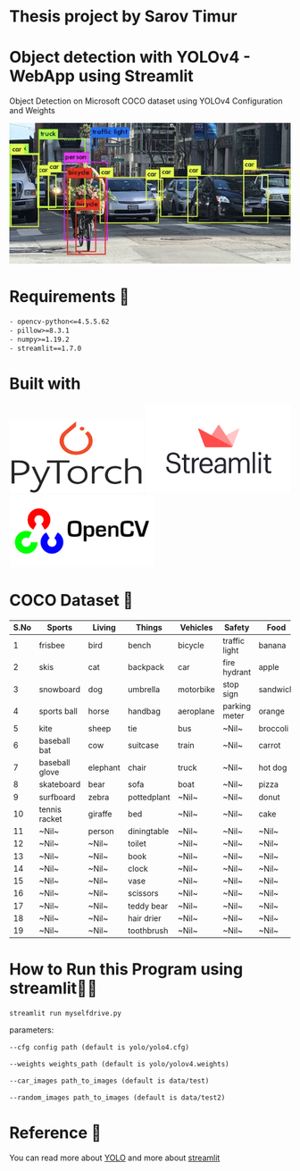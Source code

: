 # Thesis project by Sarov Timur
# Object detection with YOLOv4 - WebApp using Streamlit
Object Detection on Microsoft COCO dataset using YOLOv4 Configuration and Weights

![plot](readme.png)

# Requirements 🏫
```
- opencv-python<=4.5.5.62
- pillow>=8.3.1
- numpy>=1.19.2
- streamlit==1.7.0
```

# Built with
<p float="left">
  <img src="/gitimg/Pytorch_logo.png" width="240" height="130" />
  <img src="/gitimg/streamlit_logo.png" width="260" height="160" /> 
  <img src="/gitimg/cv2_logo.png" width="260" height="130" />
</p>

# COCO Dataset 🍫

| S.No | Sports         | Living   | Things      | Vehicles  | Safety        | Food     | Dining       | Electronics |
|------|----------------|----------|-------------|-----------|---------------|----------|--------------|-------------|
| 1    | frisbee        | bird     | bench       | bicycle   | traffic light | banana   | bottle       | tvmonitor   |
| 2    | skis           | cat      | backpack    | car       | fire hydrant  | apple    | wine glass   | laptop      |
| 3    | snowboard      | dog      | umbrella    | motorbike | stop sign     | sandwich | cup          | mouse       |
| 4    | sports ball    | horse    | handbag     | aeroplane | parking meter | orange   | fork         | remote      |
| 5    | kite           | sheep    | tie         | bus       | ~Nil~         | broccoli | knife        | keyboard    |
| 6    | baseball bat   | cow      | suitcase    | train     | ~Nil~         | carrot   | spoon        | cell phone  |
| 7    | baseball glove | elephant | chair       | truck     | ~Nil~         | hot dog  | bowl         | ~Nil~       |
| 8    | skateboard     | bear     | sofa        | boat      | ~Nil~         | pizza    | microwave    | ~Nil~       |
| 9    | surfboard      | zebra    | pottedplant | ~Nil~     | ~Nil~         | donut    | oven         | ~Nil~       |
| 10   | tennis racket  | giraffe  | bed         | ~Nil~     | ~Nil~         | cake     | toaster      | ~Nil~       |
| 11   | ~Nil~          | person   | diningtable | ~Nil~     | ~Nil~         | ~Nil~    | sink         | ~Nil~       |
| 12   | ~Nil~          | ~Nil~    | toilet      | ~Nil~     | ~Nil~         | ~Nil~    | refrigerator | ~Nil~       |
| 13   | ~Nil~          | ~Nil~    | book        | ~Nil~     | ~Nil~         | ~Nil~    | ~Nil~        | ~Nil~       |
| 14   | ~Nil~          | ~Nil~    | clock       | ~Nil~     | ~Nil~         | ~Nil~    | ~Nil~        | ~Nil~       |
| 15   | ~Nil~          | ~Nil~    | vase        | ~Nil~     | ~Nil~         | ~Nil~    | ~Nil~        | ~Nil~       |
| 16   | ~Nil~          | ~Nil~    | scissors    | ~Nil~     | ~Nil~         | ~Nil~    | ~Nil~        | ~Nil~       |
| 17   | ~Nil~          | ~Nil~    | teddy bear  | ~Nil~     | ~Nil~         | ~Nil~    | ~Nil~        | ~Nil~       |
| 18   | ~Nil~          | ~Nil~    | hair drier  | ~Nil~     | ~Nil~         | ~Nil~    | ~Nil~        | ~Nil~       |
| 19   | ~Nil~          | ~Nil~    | toothbrush  | ~Nil~     | ~Nil~         | ~Nil~    | ~Nil~        | ~Nil~       |

# How to Run this Program using streamlit🏃‍♂️
```
streamlit run myselfdrive.py
```
parameters:  

```
--cfg config path (default is yolo/yolo4.cfg)
```

```  
--weights weights_path (default is yolo/yolov4.weights)
```

```  
--car_images path_to_images (default is data/test)
```

```  
--random_images path_to_images (default is data/test2)
```
  

# Reference 🧾
You can read more about [YOLO](https://pjreddie.com/darknet/yolo/)
and more about [streamlit](https://streamlit.io/)

